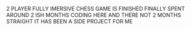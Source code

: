 2 PLAYER FULLY IMERSIVE CHESS GAME IS FINISHED FINALLY SPENT AROUND 2 ISH MONTHS CODING HERE AND THERE NOT 2 MONTHS STRAIGHT IT HAS BEEN A SIDE PROJECT FOR ME
